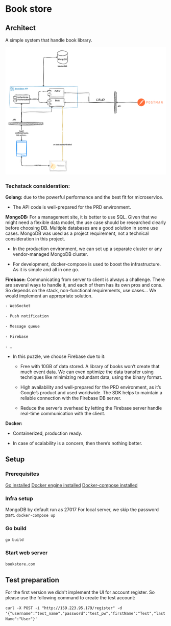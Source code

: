# Book store

## Architect

A simple system that handle book library.

![Alt text](bookstore-architect.png)

### Techstack consideration:

**Golang:** due to the powerful performance and the best fit for microservice.

- The API code is well-prepared for the PRD environment.

**MongoDB:** For a management site, it is better to use SQL. Given that we might need a flexible data model, the use case should be researched clearly before choosing DB. Multiple databases are a good solution in some use cases. MongoDB was used as a project requirement, not a technical consideration in this project.

- In the production environment, we can set up a separate cluster or any vendor-managed MongoDB cluster.

- For development, docker-compose is used to boost the infrastructure. As it is simple and all in one go.

**Firebase:** Communicating from server to client is always a challenge. There are several ways to handle it, and each of them has its own pros and cons. So depends on the stack, non-functional requirements, use cases… We would implement an appropriate solution.

    - WebSocket

    - Push notification

    - Message queue

    - Firebase

    - …

- In this puzzle, we choose Firebase due to it:

  - Free with 10GB of data stored. A library of books won’t create that much event data. We can even optimize the data transfer using techniques like minimizing redundant data, using the binary format.

  - High availability and well-prepared for the PRD environment, as it’s Google’s product and used worldwide. The SDK helps to maintain a reliable connection with the Firebase DB server.

  - Reduce the server’s overhead by letting the Firebase server handle real-time communication with the client.

**Docker:**

- Containerized, production ready.

- In case of scalability is a concern, then there’s nothing better.

## Setup

### Prerequisites

[Go installed](https://go.dev/doc/install)
[Docker engine installed](https://docs.docker.com/desktop/install/linux-install/)
[Docker-compose installed](https://docs.docker.com/desktop/install/linux-install/)

### Infra setup

MongoDB by default run as 27017
For local server, we skip the password part.
`docker-compose up`

### Go build

`go build`

### Start web server

`bookstore.com`

## Test preparation

For the first version we didn't implement the UI for account register. So please use the following command to create the test account:

`curl -X POST -i "http://159.223.95.179/register" -d '{"username":"test_name","password":"test_pw","firstName":"Test","lastName":"User"}'`

